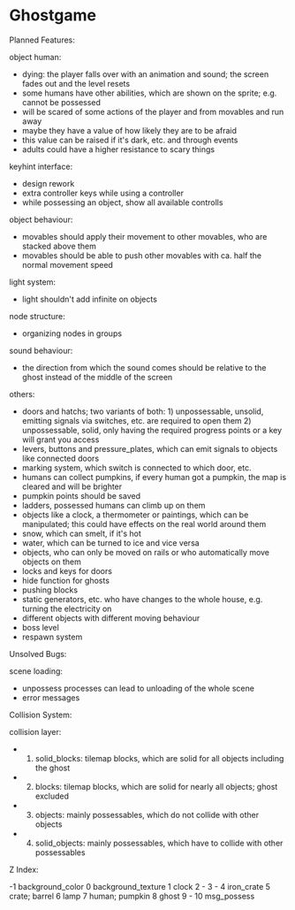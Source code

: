 # Ghostgame

Planned Features:

object human:
- dying: the player falls over with an animation and sound; the screen fades out and the level resets
- some humans have other abilities, which are shown on the sprite; e.g. cannot be possessed
- will be scared of some actions of the player and from movables and run away
- maybe they have a value of how likely they are to be afraid
- this value can be raised if it's dark, etc. and through events
- adults could have a higher resistance to scary things

keyhint interface:
- design rework
- extra controller keys while using a controller
- while possessing an object, show all available controlls

object behaviour:
- movables should apply their movement to other movables, who are stacked above them
- movables should be able to push other movables with ca. half the normal movement speed

light system:
- light shouldn't add infinite on objects

node structure:
- organizing nodes in groups

sound behaviour:
- the direction from which the sound comes should be relative to the ghost instead of the middle of the screen

others:
- doors and hatchs; two variants of both: 1) unpossessable, unsolid, emitting signals via switches, etc. are required to open them
											2) unpossessable, solid, only having the required progress points or a key will grant you access
- levers, buttons and pressure_plates, which can emit signals to objects like connected doors
- marking system, which switch is connected to which door, etc.
- humans can collect pumpkins, if every human got a pumpkin, the map is cleared and will be brighter
- pumpkin points should be saved
- ladders, possessed humans can climb up on them
- objects like a clock, a thermometer or paintings, which can be manipulated; this could have effects on the real world around them
- snow, which can smelt, if it's hot
- water, which can be turned to ice and vice versa
- objects, who can only be moved on rails or who automatically move objects on them 
- locks and keys for doors
- hide function for ghosts
- pushing blocks
- static generators, etc. who have changes to the whole house, e.g. turning the electricity on
- different objects with different moving behaviour 
- boss level
- respawn system

Unsolved Bugs:

scene loading:
- unpossess processes can lead to unloading of the whole scene
- error messages


Collision System:

collision layer:
- 1) solid_blocks: tilemap blocks, which are solid for all objects including the ghost
- 2) blocks: tilemap blocks, which are solid for nearly all objects; ghost excluded
- 3) objects: mainly possessables, which do not collide with other objects
- 4) solid_objects: mainly possessables, which have to collide with other possessables


Z Index:

-1	background_color
0	background_texture
1	clock
2	-
3	-
4	iron_crate
5	crate; barrel
6	lamp
7	human; pumpkin
8	ghost
9	-
10	msg_possess
